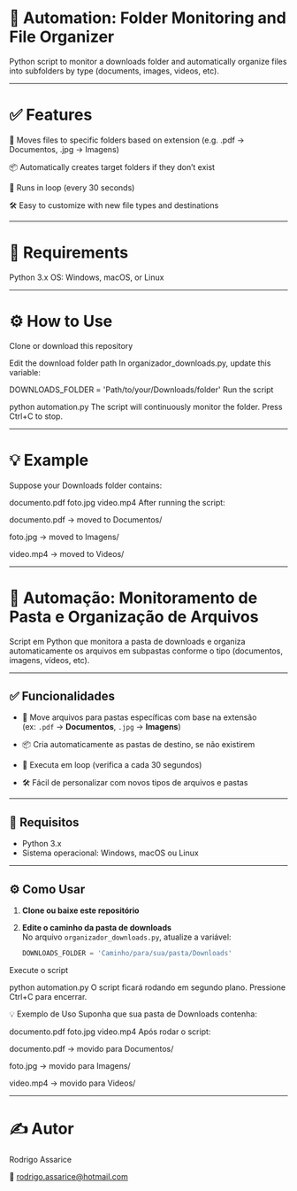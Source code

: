 # 📂 Automation: Folder Monitoring and File Organizer
Python script to monitor a downloads folder and automatically organize files into subfolders by type (documents, images, videos, etc).

---

# ✅ Features
📁 Moves files to specific folders based on extension
(e.g. .pdf → Documentos, .jpg → Imagens)


 📦 Automatically creates target folders if they don’t exist


 🔄 Runs in loop (every 30 seconds)


 🛠️ Easy to customize with new file types and destinations

---

# 🧱 Requirements
Python 3.x
OS: Windows, macOS, or Linux

---

# ⚙️ How to Use
Clone or download this repository

Edit the download folder path
In organizador_downloads.py, update this variable:

DOWNLOADS_FOLDER = 'Path/to/your/Downloads/folder'
Run the script

python automation.py
The script will continuously monitor the folder.
Press Ctrl+C to stop.

---

# 💡 Example
Suppose your Downloads folder contains:


documento.pdf
foto.jpg
video.mp4
After running the script:

documento.pdf → moved to Documentos/

foto.jpg → moved to Imagens/

video.mp4 → moved to Videos/

---

# 📂 Automação: Monitoramento de Pasta e Organização de Arquivos

Script em Python que monitora a pasta de downloads e organiza automaticamente os arquivos em subpastas conforme o tipo (documentos, imagens, vídeos, etc).

---

## ✅ Funcionalidades

- 📁 Move arquivos para pastas específicas com base na extensão  
  (ex: `.pdf` → **Documentos**, `.jpg` → **Imagens**)

- 📦 Cria automaticamente as pastas de destino, se não existirem

- 🔄 Executa em loop (verifica a cada 30 segundos)

- 🛠️ Fácil de personalizar com novos tipos de arquivos e pastas

---

## 🧱 Requisitos

- Python 3.x  
- Sistema operacional: Windows, macOS ou Linux

---

## ⚙️ Como Usar

1. **Clone ou baixe este repositório**

2. **Edite o caminho da pasta de downloads**  
   No arquivo `organizador_downloads.py`, atualize a variável:

   ```python
   DOWNLOADS_FOLDER = 'Caminho/para/sua/pasta/Downloads'
Execute o script

python automation.py
O script ficará rodando em segundo plano.
Pressione Ctrl+C para encerrar.

💡 Exemplo de Uso
Suponha que sua pasta de Downloads contenha:

documento.pdf
foto.jpg
video.mp4
Após rodar o script:

documento.pdf → movido para Documentos/

foto.jpg → movido para Imagens/

video.mp4 → movido para Videos/

---

# ✍️ Autor
Rodrigo Assarice

📧 rodrigo.assarice@hotmail.com
